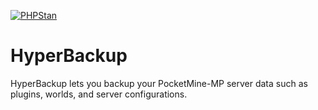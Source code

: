 [![PHPStan](https://github.com/thebigcrafter/HyperBackup/actions/workflows/phpstan-analysis.yml/badge.svg)](https://github.com/thebigcrafter/HyperBackup/actions/workflows/phpstan-analysis.yml)

# HyperBackup

HyperBackup lets you backup your PocketMine-MP server data such as plugins, worlds, and server configurations.
